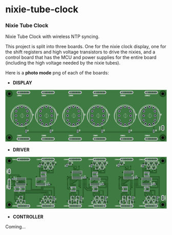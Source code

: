 # nixie-tube-clock
### Nixie Tube Clock

Nixie Tube Clock with wireless NTP syncing.

This project is split into three boards.  One for the nixie clock display, one for the shift registers and high voltage transistors to drive the nixies, and a control board that has the MCU and power supplies for the entire board (including the high voltage needed by the nixie tubes).

Here is a **photo mode** png of each of the boards:

* **DISPLAY**

![alt text](/boards/display/display.png "Nixie Tube Clock display board top layer")

* **DRIVER**

![alt text](/boards/driver/driver.png "Nixie Tube Clock driver board top layer")

* **CONTROLLER**

Coming...
